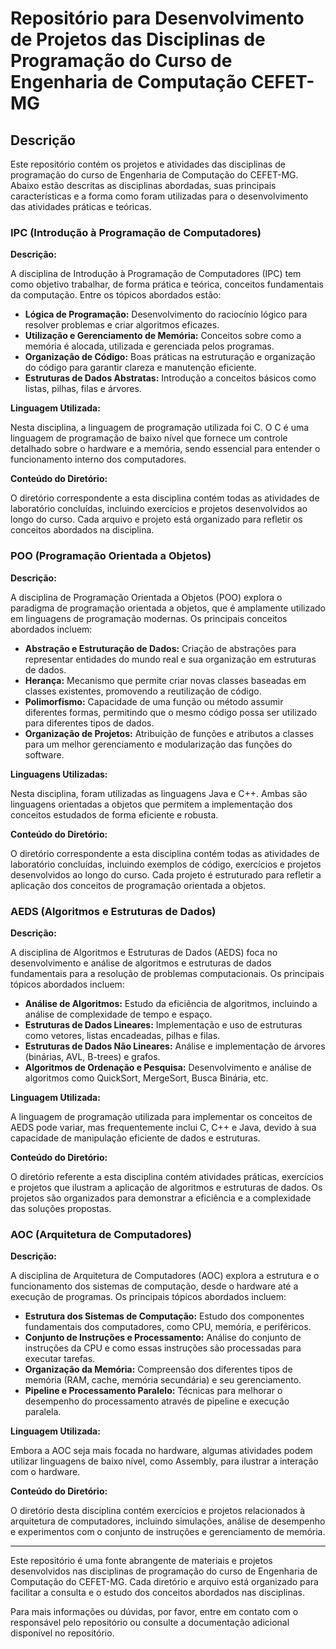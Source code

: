 # Repositório para Desenvolvimento de Projetos das Disciplinas de Programação do Curso de Engenharia de Computação CEFET-MG

## Descrição

Este repositório contém os projetos e atividades das disciplinas de programação do curso de Engenharia de Computação do CEFET-MG. Abaixo estão descritas as disciplinas abordadas, suas principais características e a forma como foram utilizadas para o desenvolvimento das atividades práticas e teóricas.

### IPC (Introdução à Programação de Computadores)

**Descrição:**

A disciplina de Introdução à Programação de Computadores (IPC) tem como objetivo trabalhar, de forma prática e teórica, conceitos fundamentais da computação. Entre os tópicos abordados estão:

- **Lógica de Programação:** Desenvolvimento do raciocínio lógico para resolver problemas e criar algoritmos eficazes.
- **Utilização e Gerenciamento de Memória:** Conceitos sobre como a memória é alocada, utilizada e gerenciada pelos programas.
- **Organização de Código:** Boas práticas na estruturação e organização do código para garantir clareza e manutenção eficiente.
- **Estruturas de Dados Abstratas:** Introdução a conceitos básicos como listas, pilhas, filas e árvores.

**Linguagem Utilizada:**

Nesta disciplina, a linguagem de programação utilizada foi C. O C é uma linguagem de programação de baixo nível que fornece um controle detalhado sobre o hardware e a memória, sendo essencial para entender o funcionamento interno dos computadores.

**Conteúdo do Diretório:**

O diretório correspondente a esta disciplina contém todas as atividades de laboratório concluídas, incluindo exercícios e projetos desenvolvidos ao longo do curso. Cada arquivo e projeto está organizado para refletir os conceitos abordados na disciplina.

### POO (Programação Orientada a Objetos)

**Descrição:**

A disciplina de Programação Orientada a Objetos (POO) explora o paradigma de programação orientada a objetos, que é amplamente utilizado em linguagens de programação modernas. Os principais conceitos abordados incluem:

- **Abstração e Estruturação de Dados:** Criação de abstrações para representar entidades do mundo real e sua organização em estruturas de dados.
- **Herança:** Mecanismo que permite criar novas classes baseadas em classes existentes, promovendo a reutilização de código.
- **Polimorfismo:** Capacidade de uma função ou método assumir diferentes formas, permitindo que o mesmo código possa ser utilizado para diferentes tipos de dados.
- **Organização de Projetos:** Atribuição de funções e atributos a classes para um melhor gerenciamento e modularização das funções do software.

**Linguagens Utilizadas:**

Nesta disciplina, foram utilizadas as linguagens Java e C++. Ambas são linguagens orientadas a objetos que permitem a implementação dos conceitos estudados de forma eficiente e robusta.

**Conteúdo do Diretório:**

O diretório correspondente a esta disciplina contém todas as atividades de laboratório concluídas, incluindo exemplos de código, exercícios e projetos desenvolvidos ao longo do curso. Cada projeto é estruturado para refletir a aplicação dos conceitos de programação orientada a objetos.

### AEDS (Algoritmos e Estruturas de Dados)

**Descrição:**

A disciplina de Algoritmos e Estruturas de Dados (AEDS) foca no desenvolvimento e análise de algoritmos e estruturas de dados fundamentais para a resolução de problemas computacionais. Os principais tópicos abordados incluem:

- **Análise de Algoritmos:** Estudo da eficiência de algoritmos, incluindo a análise de complexidade de tempo e espaço.
- **Estruturas de Dados Lineares:** Implementação e uso de estruturas como vetores, listas encadeadas, pilhas e filas.
- **Estruturas de Dados Não Lineares:** Análise e implementação de árvores (binárias, AVL, B-trees) e grafos.
- **Algoritmos de Ordenação e Pesquisa:** Desenvolvimento e análise de algoritmos como QuickSort, MergeSort, Busca Binária, etc.

**Linguagem Utilizada:**

A linguagem de programação utilizada para implementar os conceitos de AEDS pode variar, mas frequentemente inclui C, C++ e Java, devido à sua capacidade de manipulação eficiente de dados e estruturas.

**Conteúdo do Diretório:**

O diretório referente a esta disciplina contém atividades práticas, exercícios e projetos que ilustram a aplicação de algoritmos e estruturas de dados. Os projetos são organizados para demonstrar a eficiência e a complexidade das soluções propostas.

### AOC (Arquitetura de Computadores)

**Descrição:**

A disciplina de Arquitetura de Computadores (AOC) explora a estrutura e o funcionamento dos sistemas de computação, desde o hardware até a execução de programas. Os principais tópicos abordados incluem:

- **Estrutura dos Sistemas de Computação:** Estudo dos componentes fundamentais dos computadores, como CPU, memória, e periféricos.
- **Conjunto de Instruções e Processamento:** Análise do conjunto de instruções da CPU e como essas instruções são processadas para executar tarefas.
- **Organização da Memória:** Compreensão dos diferentes tipos de memória (RAM, cache, memória secundária) e seu gerenciamento.
- **Pipeline e Processamento Paralelo:** Técnicas para melhorar o desempenho do processamento através de pipeline e execução paralela.

**Linguagem Utilizada:**

Embora a AOC seja mais focada no hardware, algumas atividades podem utilizar linguagens de baixo nível, como Assembly, para ilustrar a interação com o hardware.

**Conteúdo do Diretório:**

O diretório desta disciplina contém exercícios e projetos relacionados à arquitetura de computadores, incluindo simulações, análise de desempenho e experimentos com o conjunto de instruções e gerenciamento de memória.

---

Este repositório é uma fonte abrangente de materiais e projetos desenvolvidos nas disciplinas de programação do curso de Engenharia de Computação do CEFET-MG. Cada diretório e arquivo está organizado para facilitar a consulta e o estudo dos conceitos abordados nas disciplinas.

Para mais informações ou dúvidas, por favor, entre em contato com o responsável pelo repositório ou consulte a documentação adicional disponível no repositório.
